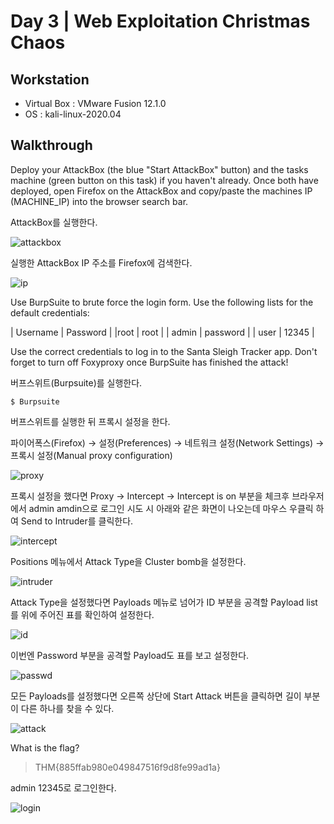 # Day 3 | Web Exploitation Christmas Chaos

## Workstation
- Virtual Box : VMware Fusion 12.1.0
- OS : kali-linux-2020.04

## Walkthrough
Deploy your AttackBox (the blue "Start AttackBox" button) and the tasks machine (green button on this task) if you haven't already. Once both have deployed, open Firefox on the AttackBox and copy/paste the machines IP (MACHINE_IP) into the browser search bar.

AttackBox를 실행한다.

![attackbox]()

실행한 AttackBox IP 주소를 Firefox에 검색한다.

![ip]()

Use BurpSuite to brute force the login form.  Use the following lists for the default credentials:

| Username | Password |
|root | root |
| admin | password |
| user | 12345 |

Use the correct credentials to log in to the Santa Sleigh Tracker app. Don't forget to turn off Foxyproxy once BurpSuite has finished the attack!

버프스위트(Burpsuite)를 실행한다.

```
$ Burpsuite
```

버프스위트를 실행한 뒤 프록시 설정을 한다.

파이어폭스(Firefox) → 설정(Preferences) → 네트워크 설정(Network Settings) → 프록시 설정(Manual proxy configuration)

![proxy]()

프록시 설정을 했다면 Proxy → Intercept → Intercept is on 부분을 체크후 브라우저에서 admin amdin으로 로그인 시도 시 아래와 같은 화면이 나오는데 마우스 우클릭 하여 Send to Intruder를 클릭한다.

![intercept]()

Positions 메뉴에서 Attack Type을 Cluster bomb을 설정한다.

![intruder]()

Attack Type을 설정했다면 Payloads 메뉴로 넘어가 ID 부분을 공격할 Payload list를 위에 주어진 표를 확인하여 설정한다.

![id]()

이번엔 Password 부분을 공격할 Payload도 표를 보고 설정한다.

![passwd]()

모든 Payloads를 설정했다면 오른쪽 상단에 Start Attack 버튼을 클릭하면 길이 부분이 다른 하나를 찾을 수 있다.

![attack]()

What is the flag?

> THM{885ffab980e049847516f9d8fe99ad1a}

admin 12345로 로그인한다.

![login]()